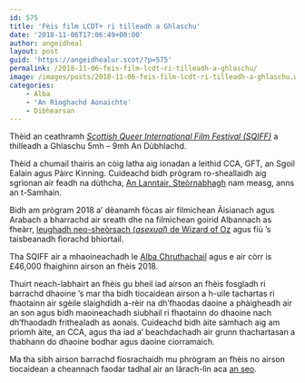 ```yaml
---
id: 575
title: 'Fèis film LCDT+ ri tilleadh a Ghlaschu'
date: '2018-11-06T17:06:49+00:00'
author: angeidheal
layout: post
guid: 'https://angeidhealur.scot/?p=575'
permalink: /2018-11-06-feis-film-lcdt-ri-tilleadh-a-ghlaschu/
image: /images/posts/2018-11-06-feis-film-lcdt-ri-tilleadh-a-ghlaschu.webp
categories:
    - Alba
    - 'An Rìoghachd Aonaichte'
    - Dibhearsan
---
```


Thèid an ceathramh *[Scottish Queer International Film Festival (SQIFF)](http://www.sqiff.org/)* a thilleadh a Ghlaschu 5mh – 9mh An Dùbhlachd.

Thèid a chumail thairis an còig latha aig ionadan a leithid CCA, GFT, an Sgoil Ealain agus Pàirc Kinning. Cuideachd bidh prògram ro-sheallaidh aig sgrìonan air feadh na dùthcha, [An Lanntair, Steòrnabhagh](http://www.sqiff.org/event/a-fantastic-woman-at-an-lanntair/) nam measg, anns an t-Samhain.

Bidh am prògram 2018 a’ dèanamh fòcas air filmichean Àisianach agus Arabach a bharrachd air sreath dhe na filmichean goirid Albannach as fheàrr, [leughadh neo-sheòrsach (*asexual*) de Wizard of Oz](http://www.sqiff.org/event/the-wizard-of-oz-an-asexual-reading/) agus fiù ’s taisbeanadh fìorachd bhiortail.

Tha SQIFF air a mhaoineachadh le [Alba Chruthachail](https://www.creativescotland.com/) agus e air còrr is £46,000 fhaighinn airson an fhèis 2018.

Thuirt neach-labhairt an fhèis gu bheil iad airson an fhèis fosgladh ri barrachd dhaoine ’s mar tha bidh tiocaidean airson a h-uile tachartas ri fhaotainn air sgèile slaighdidh a-rèir na dh’fhaodas daoine a phàigheadh air an son agus bidh maoineachadh siubhail ri fhaotainn do dhaoine nach dh’fhaodadh frithealadh as aonais. Cuideachd bidh àite sàmhach aig am prìomh àite, an CCA, agus tha iad a’ beachdachadh air grunn thachartasan a thabhann do dhaoine bodhar agus daoine ciorramaich.

Ma tha sibh airson barrachd fiosrachaidh mu phrògram an fhèis no airson tiocaidean a cheannach faodar tadhal air an làrach-lìn aca [an seo](http://www.sqiff.org/events/).
